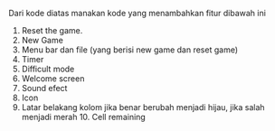 Dari kode diatas manakan kode yang menambahkan fitur dibawah ini
1. Reset the game.
2. New Game
3. Menu bar dan file (yang berisi new game dan reset game)
4. Timer
5. Difficult mode
6. Welcome screen
7. Sound efect  
8. Icon
9. Latar belakang kolom jika benar berubah menjadi hijau, jika salah menjadi merah
10. Cell remaining
